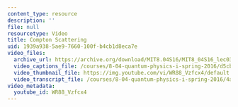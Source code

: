 ```yaml
---
content_type: resource
description: ''
file: null
resourcetype: Video
title: Compton Scattering
uid: 1939a938-5ae9-7660-100f-b4cb1d8eca7e
video_files:
  archive_url: https://archive.org/download/MIT8.04S16/MIT8_04S16_lec03_s3_300k.mp4
  video_captions_file: /courses/8-04-quantum-physics-i-spring-2016/d5cb7dc022f45ee4b5e3e4cdad73c8fe_WR88_Vzfcx4.vtt
  video_thumbnail_file: https://img.youtube.com/vi/WR88_Vzfcx4/default.jpg
  video_transcript_file: /courses/8-04-quantum-physics-i-spring-2016/4ab86eb4ab8fef506a42024651d24bf3_WR88_Vzfcx4.pdf
video_metadata:
  youtube_id: WR88_Vzfcx4
---
```

